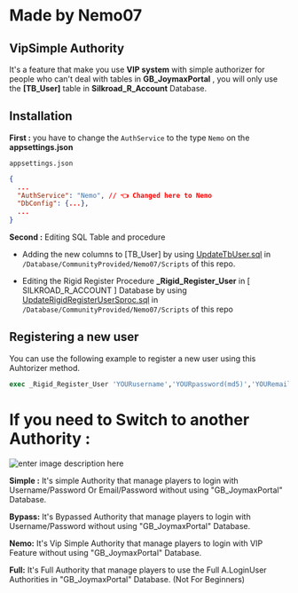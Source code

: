 # Made by Nemo07

## VipSimple Authority

It's a feature that make you use **VIP system** with simple authorizer for people who can't deal with tables in **GB_JoymaxPortal** , you will only use the **[TB_User]** table in **Silkroad_R_Account** Database.

## Installation

**First :**
you have to change the `AuthService` to the type `Nemo` on the **appsettings.json**

`appsettings.json`
```json
{
  ...
  "AuthService": "Nemo", // 👈 Changed here to Nemo
  "DbConfig": {...},
  ...
}
```


**Second :**
Editing SQL Table and procedure
* Adding the new columns to [TB_User] by using [UpdateTbUser.sql](/Database/CommunityProvided/Nemo07/Scripts/UpdateTbUser.sql) in `/Database/CommunityProvided/Nemo07/Scripts` of this repo.

* Editing the Rigid Register Procedure **_Rigid_Register_User**  in [ SILKROAD_R_ACCOUNT ] Database  by using [UpdateRigidRegisterUserSproc.sql](/Database/CommunityProvided/Nemo07/Scripts/UpdateRigidRegisterUserSproc.sql) in `/Database/CommunityProvided/Nemo07/Scripts` of this repo

## Registering a new user
You can use the following example to register a new user using this Auhtorizer method.
```sql
exec _Rigid_Register_User 'YOURusername','YOURpassword(md5)','YOURemail@gmail.com','Y','Y','EU','127.0.0.1', VipExpireTime
```


# If you need to Switch to another Authority :
![enter image description here](https://i.imgur.com/hguwJlt.png)

**Simple :**
It's simple Authority that manage players to login with Username/Password Or Email/Password without using "GB_JoymaxPortal" Database.

**Bypass:**
It's Bypassed Authority that manage players to login with Username/Password without using "GB_JoymaxPortal" Database.

**Nemo:**
It's Vip Simple Authority that manage players to login with VIP Feature without using "GB_JoymaxPortal" Database.

**Full:**
It's Full Authority that manage players to use the Full A.LoginUser Authorities in  "GB_JoymaxPortal" Database.  (Not For Beginners)
